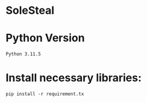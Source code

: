 # SoleSteal
 

# Python Version
    Python 3.11.5

# Install necessary libraries:
    pip install -r requirement.tx
